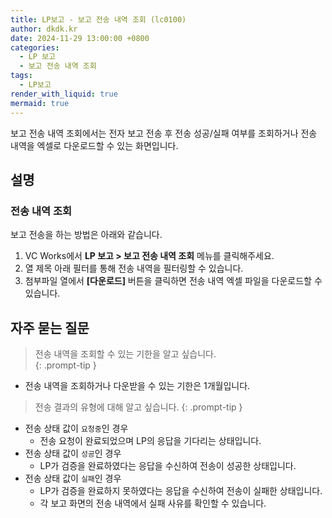 ```yaml
---
title: LP보고 - 보고 전송 내역 조회 (lc0100)
author: dkdk.kr
date: 2024-11-29 13:00:00 +0800
categories:
  - LP 보고
  - 보고 전송 내역 조회
tags:
  - LP보고
render_with_liquid: true
mermaid: true
---
```

보고 전송 내역 조회에서는 전자 보고 전송 후 전송 성공/실패 여부를 조회하거나 전송 내역을 엑셀로 다운로드할 수 있는 화면입니다.

## 설명

### 전송 내역 조회
보고 전송을 하는 방법은 아래와 같습니다.
1. VC Works에서 **LP 보고 > 보고 전송 내역 조회** 메뉴를 클릭해주세요.
2. 열 제목 아래 필터를 통해 전송 내역을 필터링할 수 있습니다.
3. 첨부파일 열에서 **[다운로드]** 버튼을 클릭하면 전송 내역 엑셀 파일을 다운로드할 수 있습니다.

## 자주 묻는 질문

> 전송 내역을 조회할 수 있는 기한을 알고 싶습니다.  
{: .prompt-tip }

- 전송 내역을 조회하거나 다운받을 수 있는 기한은 1개월입니다.

> 전송 결과의 유형에 대해 알고 싶습니다.
{: .prompt-tip }

- 전송 상태 값이 `요청중`인 경우
	- 전송 요청이 완료되었으며 LP의 응답을 기다리는 상태입니다.
- 전송 상태 값이 `성공`인 경우
	- LP가 검증을 완료하였다는 응답을 수신하여 전송이 성공한 상태입니다.
- 전송 상태 값이 `실패`인 경우
	- LP가 검증을 완료하지 못하였다는 응답을 수신하여 전송이 실패한 상태입니다.
	- 각 보고 화면의 전송 내역에서 실패 사유를 확인할 수 있습니다.
